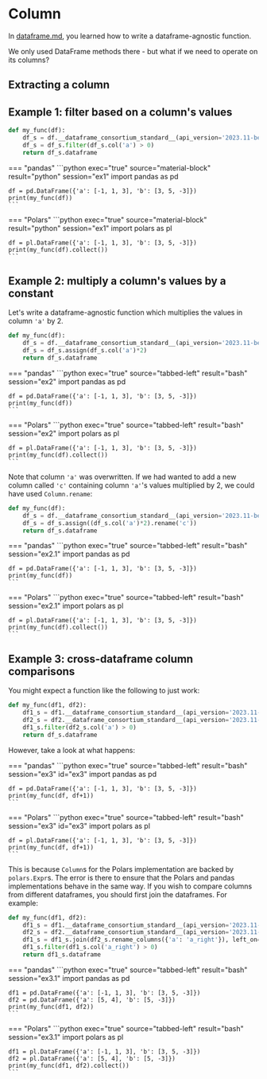 # Column

In [dataframe.md](dataframe.md), you learned how to write a dataframe-agnostic function.

We only used DataFrame methods there - but what if we need to operate on its columns?

## Extracting a column


## Example 1: filter based on a column's values

```python exec="1" source="above" session="ex1"
def my_func(df):
    df_s = df.__dataframe_consortium_standard__(api_version='2023.11-beta')
    df_s = df_s.filter(df_s.col('a') > 0)
    return df_s.dataframe
```

=== "pandas"
    ```python exec="true" source="material-block" result="python" session="ex1"
    import pandas as pd

    df = pd.DataFrame({'a': [-1, 1, 3], 'b': [3, 5, -3]})
    print(my_func(df))
    ```

=== "Polars"
    ```python exec="true" source="material-block" result="python" session="ex1"
    import polars as pl

    df = pl.DataFrame({'a': [-1, 1, 3], 'b': [3, 5, -3]})
    print(my_func(df).collect())
    ```


## Example 2: multiply a column's values by a constant

Let's write a dataframe-agnostic function which multiplies the values in column
`'a'` by 2.

```python exec="1" source="above" session="ex2"
def my_func(df):
    df_s = df.__dataframe_consortium_standard__(api_version='2023.11-beta')
    df_s = df_s.assign(df_s.col('a')*2)
    return df_s.dataframe
```

=== "pandas"
    ```python exec="true" source="tabbed-left" result="bash" session="ex2"
    import pandas as pd

    df = pd.DataFrame({'a': [-1, 1, 3], 'b': [3, 5, -3]})
    print(my_func(df))
    ```

=== "Polars"
    ```python exec="true" source="tabbed-left" result="bash" session="ex2"
    import polars as pl

    df = pl.DataFrame({'a': [-1, 1, 3], 'b': [3, 5, -3]})
    print(my_func(df).collect())
    ```

Note that column `'a'` was overwritten. If we had wanted to add a new column called `'c'` containing column `'a'`'s
values multiplied by 2, we could have used `Column.rename`:

```python exec="1" source="above" session="ex2.1"
def my_func(df):
    df_s = df.__dataframe_consortium_standard__(api_version='2023.11-beta')
    df_s = df_s.assign((df_s.col('a')*2).rename('c'))
    return df_s.dataframe
```

=== "pandas"
    ```python exec="true" source="tabbed-left" result="bash" session="ex2.1"
    import pandas as pd

    df = pd.DataFrame({'a': [-1, 1, 3], 'b': [3, 5, -3]})
    print(my_func(df))
    ```

=== "Polars"
    ```python exec="true" source="tabbed-left" result="bash" session="ex2.1"
    import polars as pl

    df = pl.DataFrame({'a': [-1, 1, 3], 'b': [3, 5, -3]})
    print(my_func(df).collect())
    ```

## Example 3: cross-dataframe column comparisons

You might expect a function like the following to just work:

```python exec="1" source="above" session="ex3"
def my_func(df1, df2):
    df1_s = df1.__dataframe_consortium_standard__(api_version='2023.11-beta')
    df2_s = df2.__dataframe_consortium_standard__(api_version='2023.11-beta')
    df1_s.filter(df2_s.col('a') > 0)
    return df_s.dataframe
```

However, take a look at what happens:

=== "pandas"
    ```python exec="true" source="tabbed-left" result="bash" session="ex3" id="ex3"
    import pandas as pd

    df = pd.DataFrame({'a': [-1, 1, 3], 'b': [3, 5, -3]})
    print(my_func(df, df+1))
    ```

=== "Polars"
    ```python exec="true" source="tabbed-left" result="bash" session="ex3" id="ex3"
    import polars as pl

    df = pl.DataFrame({'a': [-1, 1, 3], 'b': [3, 5, -3]})
    print(my_func(df, df+1))
    ```

This is because `Column`s for the Polars implementation are backed by `polars.Expr`s.
The error is there to ensure that the Polars and pandas implementations behave in the same way.
If you wish to compare columns from different dataframes, you should first join the dataframes.
For example:
```python exec="1" source="above" session="ex3.1"
def my_func(df1, df2):
    df1_s = df1.__dataframe_consortium_standard__(api_version='2023.11-beta')
    df2_s = df2.__dataframe_consortium_standard__(api_version='2023.11-beta')
    df1_s = df1_s.join(df2_s.rename_columns({'a': 'a_right'}), left_on='b', right_on='b', how='inner')
    df1_s.filter(df1_s.col('a_right') > 0)
    return df1_s.dataframe
```

=== "pandas"
    ```python exec="true" source="tabbed-left" result="bash" session="ex3.1"
    import pandas as pd

    df1 = pd.DataFrame({'a': [-1, 1, 3], 'b': [3, 5, -3]})
    df2 = pd.DataFrame({'a': [5, 4], 'b': [5, -3]})
    print(my_func(df1, df2))
    ```

=== "Polars"
    ```python exec="true" source="tabbed-left" result="bash" session="ex3.1"
    import polars as pl

    df1 = pl.DataFrame({'a': [-1, 1, 3], 'b': [3, 5, -3]})
    df2 = pl.DataFrame({'a': [5, 4], 'b': [5, -3]})
    print(my_func(df1, df2).collect())
    ```
